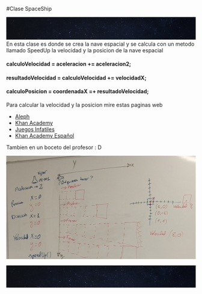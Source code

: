 #Clase SpaceShip

![](../imagenes/Universo.jpg)
En esta clase es donde se crea la nave espacial y se calcula con un metodo 
llamado SpeedUp la velocidad y la posicion de la nave espacial 

#### calculoVelocidad = aceleracion += aceleracion2;
#### resultadoVelocidad = calculoVelocidad += velocidadX;
#### calculoPosicion = coordenadaX =+ resultadoVelocidad;

Para calcular la velocidad y la posicion mire estas paginas web 
* [Aleph](https://aleph.org.mx/cual-es-la-formula-para-calcular-la-velocidad#:~:text=Velocidad%20%3D%20Distancia%20%2F%20Tiempo%20%3D%20V%3DD%2FT.)
* [Khan Academy](https://es.khanacademy.org/science/physics/one-dimensional-motion/displacement-velocity-time/v/calculating-average-velocity-or-speed)
* [Juegos Infatiles](https://juegosinfantiles.bosquedefantasias.com/matematicas/como-calcular-velocidad-aceleracion)
* [Khan Academy Español](https://www.youtube.com/watch?v=FrQAtqBras4)

Tambien en un boceto del profesor : D

![](../imagenes/boceto.jpg)

![](../imagenes/Universo.jpg)